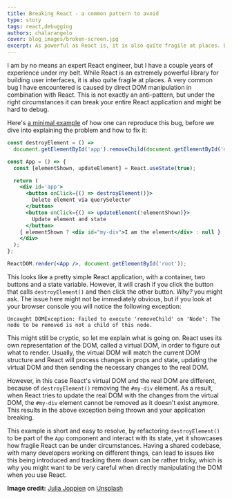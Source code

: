 ```yaml
---
title: Breaking React - a common pattern to avoid
type: story
tags: react,debugging
authors: chalarangelo
cover: blog_images/broken-screen.jpg
excerpt: As powerful as React is, it is also quite fragile at places. Did you know that just a few lines are more than enough to break your entire React application?
---
```


I am by no means an expert React engineer, but I have a couple years of experience under my belt. While React is an extremely powerful library for building user interfaces, it is also quite fragile at places. A very common bug I have encountered is caused by direct DOM manipulation in combination with React. This is not exactly an anti-pattern, but under the right circumstances it can break your entire React application and might be hard to debug.

Here's [a minimal example](https://codepen.io/chalarangelo/pen/jOEojVJ?editors=0010) of how one can reproduce this bug, before we dive into explaining the problem and how to fix it:

```jsx
const destroyElement = () =>
  document.getElementById('app').removeChild(document.getElementById('my-div'));

const App = () => {
  const [elementShown, updateElement] = React.useState(true);

  return (
    <div id='app'>
      <button onClick={() => destroyElement()}>
        Delete element via querySelector
      </button>
      <button onClick={() => updateElement(!elementShown)}>
        Update element and state
      </button>
    { elementShown ? <div id="my-div">I am the element</div> : null }
    </div>
  );
};

ReactDOM.render(<App />, document.getElementById('root'));
```

This looks like a pretty simple React application, with a container, two buttons and a state variable. However, it will crash if you click the button that calls `destroyElement()` and then click the other button. _Why?_ you might ask. The issue here might not be immediately obvious, but if you look at your browser console you will notice the following exception:

```
Uncaught DOMException: Failed to execute 'removeChild' on 'Node': The node to be removed is not a child of this node.
```

This might still be cryptic, so let me explain what is going on. React uses its own representation of the DOM, called a virtual DOM, in order to figure out what to render. Usually, the virtual DOM will match the current DOM structure and React will process changes in props and state, updating the virtual DOM and then sending the necessary changes to the real DOM.

However, in this case React's virtual DOM and the real DOM are different, because of `destroyElement()` removing the `#my-div` element. As a result, when React tries to update the real DOM with the changes from the virtual DOM, the `#my-div` element cannot be removed as it doesn't exist anymore. This results in the above exception being thrown and your application breaking.

This example is short and easy to resolve, by refactoring `destroyElement()` to be part of the `App` component and interact with its state, yet it showcases how fragile React can be under circumstances. Having a shared codebase, with many developers working on different things, can lead to issues like this being introduced and tracking them down can be rather tricky, which is why you might want to be very careful when directly manipulating the DOM when you use React.

**Image credit:** [Julia Joppien](https://unsplash.com/@vitreous_macula?utm_source=unsplash&utm_medium=referral&utm_content=creditCopyText) on [Unsplash](https://unsplash.com?utm_source=unsplash&utm_medium=referral&utm_content=creditCopyText)
